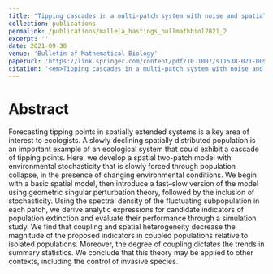 ```yaml
---
title: "Tipping cascades in a multi-patch system with noise and spatial coupling"
collection: publications
permalink: /publications/mallela_hastings_bullmathbiol2021_2
excerpt: ''
date: 2021-09-30
venue: 'Bulletin of Mathematical Biology'
paperurl: 'https://link.springer.com/content/pdf/10.1007/s11538-021-00943-y.pdf'
citation: '<em>Tipping cascades in a multi-patch system with noise and spatial coupling</em>. <b>Mallela, A.</b> and Hastings, A. (2021), Bulletin of Mathematical Biology, 83(11):1-27'
---
```


# Abstract 
Forecasting tipping points in spatially extended systems is a key area of interest to ecologists. A slowly declining spatially distributed population is an important example of an ecological system that could exhibit a cascade of tipping points. Here, we develop a spatial two-patch model with environmental stochasticity that is slowly forced through population collapse, in the presence of changing environmental conditions. We begin with a basic spatial model, then introduce a fast–slow version of the model using geometric singular perturbation theory, followed by the inclusion of stochasticity. Using the spectral density of the fluctuating subpopulation in each patch, we derive analytic expressions for candidate indicators of population extinction and evaluate their performance through a simulation study. We find that coupling and spatial heterogeneity decrease the magnitude of the proposed indicators in coupled populations relative to isolated populations. Moreover, the degree of coupling dictates the trends in summary statistics. We conclude that this theory may be applied to other contexts, including the control of invasive species.